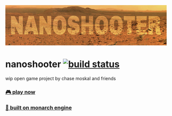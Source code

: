 
![nanoshooter](assets/banner/banner.jpg)

# nanoshooter [![build status](https://travis-ci.org/monarch-games/nanoshooter.svg?branch=master)](https://travis-ci.org/monarch-games/nanoshooter)

wip open game project by chase moskal and friends

### [**🎮 play now**](https://monarch-games.github.io/nanoshooter/)

### [**🔧 built on monarch engine**](https://github.com/monarch-games/engine)

